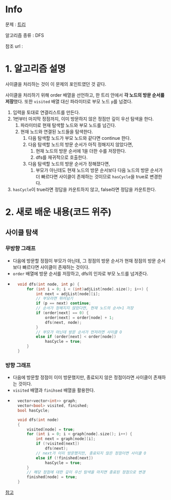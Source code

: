 # Info

문제 : [트리](https://www.acmicpc.net/problem/4803)

알고리즘 종류 : DFS

참조 url : 


# 1. 알고리즘 설명

사이클을 처리하는 것이 이 문제의 포인트였던 것 같다.

사이클을 처리하기 위해 order 배열을 선언하고, 한 트리 안에서 **각 노드의 방문 순서를 저장**했다.
또한 `visited` 배열 대신 파라미터로 부모 노드 `p`를 넘겼다.


1. 입력을 토대로 연결리스트를 만든다.
2. 1번부터 마지막 정점까지, 이미 방문하지 않은 정점만 깊이 우선 탐색을 한다.
	1. 파라미터로 현재 탐색할 노드와 부모 노드를 넘긴다.
	2. 현재 노드와 연결된 노드들을 탐색한다.
		1. 다음 탐색할 노드가 부모 노드와 같다면 continue 한다.
		2. 다음 탐색할 노드의 방문 순서가 아직 정해지지 않았다면,
			1. 현재 노드의 방문 순서에 1을 더한 수를 저장한다.
			2. dfs를 재귀적으로 호출한다.
		3. 다음 탐색할 노드의 방문 순서가 정해졌다면,
			1. 부모가 아닌데도 현재 노드의 방문 순서보다 다음 노드의 방문 순서가 더 빠르다면 사이클이 존재하는 것이므로 `hasCycle`을 true로 변경한다.
3. `hasCycle`이 true라면 정답을 카운트하지 않고, false라면 정답을 카운트한다.


# 2. 새로 배운 내용(코드 위주)

## 사이클 탐색

### 무방향 그래프

- 다음에 방문할 정점이 부모가 아닌데, 그 정점의 방문 순서가 현재 정점의 방문 순서보다 빠르다면 사이클이 존재하는 것이다.
- `order` 배열에 방문 순서를 저장하고, dfs의 인자로 부모 노드를 넘겨준다.
- ```cpp
	void dfs(int node, int p) {
		for (int i = 0; i < (int)adjList[node].size(); i++) {
			int next = adjList[node][i];
			// 부모라면 뛰어넘기
			if (p == next) continue;
			// 순서가 정해지지 않았다면, 현재 노드의 순서+1 저장
			if (order[next] == 0) {
				order[next] = order[node] + 1;
				dfs(next, node);
			}
			// 부모가 아닌데 방문 순서가 먼저라면 사이클 O
			else if (order[next] < order[node])
				hasCycle = true;
		}
	}
	```


### 방향 그래프

- 다음에 방문할 정점이 이미 방문했지만, 종료되지 않은 정점이라면 사이클이 존재하는 것이다.
- `visited` 배열과 `finihsed` 배열을 활용한다.
- ```cpp
	vector<vector<int>> graph;
	vector<bool> visited, finished;
	bool hasCycle;

	void dfs(int node)
	{
		visited[node] = true;
		for (int i = 0; i < graph[node].size(); i++) {
			int next = graph[node][i];
			if (!visited[next])
				dfs(next);
			// next가 이미 방문했지만, 종료되지 않은 정점이면 사이클 O
			else if (!finished[next])
				hasCycle = true;
		}
		// 해당 정점에 대한 깊이 우선 탐색을 마치면 종료된 정점으로 변경
		finished[node] = true;
	}
	```

[참고](https://m.blog.naver.com/PostView.nhn?blogId=jh20s&logNo=221248815321&proxyReferer=https:%2F%2Fwww.google.com%2F)
